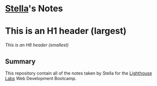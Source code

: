 # [Stella](https://github.com/stella-zb)'s Notes
# This is an H1 header (largest)
###### This is an H6 header (smallest)
## Summary
This repository contain all of the notes taken by Stella for the [Lighthouse Labs](http://www.lighthouselabs.ca/) Web Development Bootcamp. 


